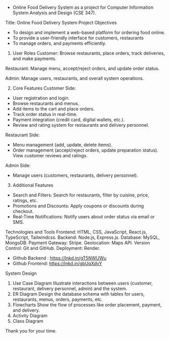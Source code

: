- Online Food Delivery System as a project for Computer Information System Analysis and Design (CSE 347).

Title: Online Food Delivery System
Project Objectives
- To design and implement a web-based platform for ordering food online.
- To provide a user-friendly interface for customers, restaurants
- To manage orders, and payments efficiently.

1. User Roles
Customer: Browse restaurants, place orders, track deliveries, and make payments.

Restaurant: Manage menu, accept/reject orders, and update order status.

Admin: Manage users, restaurants, and overall system operations.

2. Core Features
Customer Side:
- User registration and login.
- Browse restaurants and menus.
- Add items to the cart and place orders.
- Track order status in real-time.
- Payment integration (credit card, digital wallets, etc.).
- Review and rating system for restaurants and delivery personnel.

Restaurant Side:
- Menu management (add, update, delete items).
- Order management (accept/reject orders, update preparation status).
View customer reviews and ratings.

Admin Side:
- Manage users (customers, restaurants, delivery personnel).

3. Additional Features
- Search and Filters: Search for restaurants, filter by cuisine, price, ratings, etc.
- Promotions and Discounts: Apply coupons or discounts during checkout.
- Real-Time Notifications: Notify users about order status via email or SMS.

Technologies and Tools
Frontend: HTML, CSS, JavaScript, React.js, TypeScript, Tailwindcss.
Backend: Node.js, Express.js.
Database: MySQL, MongoDB.
Payment Gateway: Stripe.
Geolocation: Maps API.
Version Control: Git and GitHub.
Deployment: Render.

- Github Backend : https://lnkd.in/gT5NWUWu
- Github Frontend: https://lnkd.in/gbUqXdvY

System Design
1. Use Case Diagram
Illustrate interactions between users (customer, restaurant, delivery personnel, admin) and the system.
2. ER Diagram
Design the database schema with tables for users, restaurants, menus, orders, payments, etc.
3. Flowcharts
Show the flow of processes like order placement, payment, and delivery.
4. Activity Diagram
5. Class Diagram

Thank you for your time.
